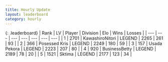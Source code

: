```yaml
---
title: Hourly Update
layout: leaderboard
category: hourly
---
```


{: .leaderboard}
| Rank | LV | Player | Division | Elo | Wins | Losses |
| --- | --- | --- | --- | --- | --- | --- |
| <span data-change="0">1</span> | 2701 | <span title="ID: 164871">KawashiroNitori</span> | LEGEND | <span data-change="0">2265</span> | <span data-change="0">261</span> | <span data-change="0">93</span> |
| <span data-change="0">2</span> | 366 | <span title="ID: 402846">Posessed Kris</span> | LEGEND | <span data-change="0">2249</span> | <span data-change="0">180</span> | <span data-change="0">59</span> |
| <span data-change="0">3</span> | 157 | <span title="ID: 641994">Usada Pekora</span> | LEGEND | <span data-change="16">2223</span> | <span data-change="4">207</span> | <span data-change="0">80</span> |
| <span data-change="0">4</span> | 920 | <span title="ID: 113257">BusinessBetty</span> | LEGEND | <span data-change="0">2189</span> | <span data-change="0">78</span> | <span data-change="0">20</span> |
| <span data-change="0">5</span> | 1521 | <span title="ID: 353063">Sktima</span> | LEGEND | <span data-change="0">2177</span> | <span data-change="0">123</span> | <span data-change="0">34</span> |
